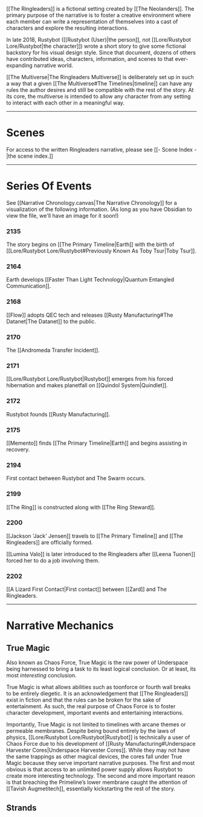 [[The Ringleaders]] is a fictional setting created by [[The Neolanders]]. The primary purpose of the narrative is to foster a creative environment where each member can write a representation of themselves into a cast of characters and explore the resulting interactions.

In late 2018, Rustybot ([[Rustybot (User)|the person]], not [[Lore/Rustybot Lore/Rustybot|the character]]) wrote a short story to give some fictional backstory for his visual design style. Since that document, dozens of others have contributed ideas, characters, information, and scenes to that ever-expanding narrative world.

[[The Multiverse|The Ringleaders Multiverse]] is deliberately set up in such a way that a given [[The Multiverse#The Timelines|timeline]] can have any rules the author desires and still be compatible with the rest of the story. At its core, the multiverse is intended to allow any character from any setting to interact with each other in a meaningful way.

---
# Scenes
For access to the written Ringleaders narrative, please see [[- Scene Index -|the scene index.]]

---
# Series Of Events
See [[Narrative Chronology.canvas|The Narrative Chronology]] for a visualization of the following information. (As long as you have Obsidian to view the file, we'll have an image for it soon!)

### 2135
The story begins on [[The Primary Timeline|Earth]] with the birth of [[Lore/Rustybot Lore/Rustybot#Previously Known As Toby Tsur|Toby Tsur]].
### 2164
Earth develops [[Faster Than Light Technology|Quantum Entangled Communication]].
### 2168
[[Flow]] adopts QEC tech and releases [[Rusty Manufacturing#The Datanet|The Datanet]] to the public.
### 2170
The [[Andromeda Transfer Incident]].
### 2171
[[Lore/Rustybot Lore/Rustybot|Rustybot]] emerges from his forced hibernation and makes planetfall on [[Quindol System|Quindlet]].
### 2172
Rustybot founds [[Rusty Manufacturing]].
### 2175
[[Memento]] finds [[The Primary Timeline|Earth]] and begins assisting in recovery.
### 2194
First contact between Rustybot and The Swarm occurs.
### 2199
[[The Ring]] is constructed along with [[The Ring Steward]].
### 2200
[[Jackson 'Jack' Jensen]] travels to [[The Primary Timeline]] and [[The Ringleaders]] are officially formed.

[[Lumina Valo]] is later introduced to the Ringleaders after [[Leena Tuonen]] forced her to do a job involving them.
### 2202
[[A Lizard First Contact|First contact]] between [[Zard]] and The Ringleaders.

---
# Narrative Mechanics

## True Magic

Also known as Chaos Force, True Magic is the raw power of Underspace being harnessed to bring a task to its least logical conclusion. Or at least, its most _interesting_ conclusion.

True Magic is what allows abilities such as toonforce or fourth wall breaks to be entirely diegetic. It is an acknowledgement that [[The Ringleaders]] exist in fiction and that the rules can be broken for the sake of entertainment. As such, the real purpose of Chaos Force is to foster character development, important events and entertaining interactions.

Importantly, True Magic is not limited to timelines with arcane themes or permeable membranes. Despite being bound entirely by the laws of physics, [[Lore/Rustybot Lore/Rustybot|Rustybot]] is technically a user of Chaos Force due to his development of [[Rusty Manufacturing#Underspace Harvester Cores|Underspace Harvester Cores]]. While they may not have the same trappings as other magical devices, the cores fall under True Magic because they serve important narrative purposes. The first and most obvious is that access to an unlimited power supply allows Rustybot to create more interesting technology. The second and more important reason is that breaching the Primeline’s lower membrane caught the attention of [[Tavish Augmetitech]], essentially kickstarting the rest of the story.

## Strands